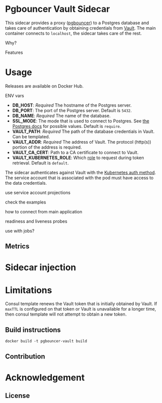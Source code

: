 # Pgbouncer Vault Sidecar

This sidecar provides a proxy ([pgbouncer]()) to a Postgres database and takes care of authentication by obtaining credentials from [Vault](). The main container connects to `localhost`, the sidecar takes care of the rest.

Why?

Features

# Usage

Releases are available on Docker Hub.

ENV vars
- **DB_HOST**: *Required* The hostname of the Postgres server.
- **DB_PORT**: The port of the Postgres server. Default is `5432`.
- **DB_NAME**: *Required* The name of the database. 
- **SSL_MODE**: The mode that is used to connect to Postgres. See [the Postgres docs](https://www.postgresql.org/docs/current/libpq-connect.html) for possible values. Default is `require`.
- **VAULT_PATH**: *Required* The path of the database credentials in Vault. Can be templated.
- **VAULT_ADDR**: *Required* The address of Vault. The protocol (http(s)) portion of the address is required.
- **VAULT_CA_CERT**: Path to a CA certificate to connect to Vault.
- **VAULT_KUBERNETES_ROLE**: Which [role](https://www.vaultproject.io/docs/auth/kubernetes#via-the-api) to request during token retrieval. Default is `default`.

The sidecar authenticates against Vault with the [Kubernetes auth method](https://www.vaultproject.io/docs/auth/kubernetes). The service account that is associated with the pod must have access to the data credentials.

use service account projections

check the examples

how to connect from main application

readiness and liveness probes

use with jobs?

## Metrics



# Sidecar injection

# Limitations

Consul template renews the Vault token that is initially obtained by Vault. If `maxTTL` is configured on that token or Vault is unavailable for a longer time, then consul template will not attempt to obtain a new token.

## Build instructions

`docker build -t pgbouncer-vault build`

## Contribution


# Acknowledgement

## License
